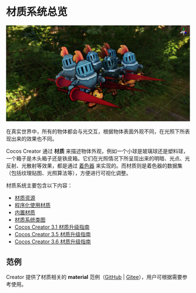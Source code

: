 # 材质系统总览

![mat-inspector](img/mat-show.png)

在真实世界中，所有的物体都会与光交互，根据物体表面外观不同，在光照下所表现出来的效果也不同。

Cocos Creator 通过 **材质** 来描述物体外观，例如一个小球是玻璃球还是塑料球，一个箱子是木头箱子还是铁皮箱。它们在光照情况下所呈现出来的明暗、光点、光反射、光散射等效果，都是通过 [着色器](../shader/index.md) 来实现的。而材质则是着色器的数据集（包括纹理贴图、光照算法等），方便进行可视化调整。

材质系统主要包含以下内容：

- [材质资源](../asset/material.md)
- [程序化使用材质](material-script.md)
- [内置材质](builtin-material.md)
- [材质系统类图](material-structure.md)
- [Cocos Creator 3.1 材质升级指南](Material-upgrade-documentation-for-v3.0-to-v3.1.md)
- [Cocos Creator 3.5 材质升级指南](effect-upgrade-documentation-for-v3.4.2-to-v3.5.md)
- [Cocos Creator 3.6 材质升级指南](effect-upgrade-documentation-for-v3.5-to-v3.6.md)

## 范例

Creator 提供了材质相关的 **material** 范例（[GitHub](https://github.com/cocos/cocos-test-projects/tree/v3.6/assets/cases/material) | [Gitee](https://gitee.com/mirrors_cocos-creator/test-cases-3d/tree/v3.6/assets/cases/material)），用户可根据需要参考使用。

